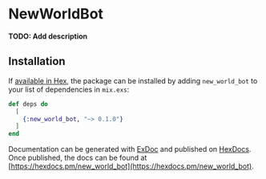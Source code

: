 # NewWorldBot

**TODO: Add description**

## Installation

If [available in Hex](https://hex.pm/docs/publish), the package can be installed
by adding `new_world_bot` to your list of dependencies in `mix.exs`:

```elixir
def deps do
  [
    {:new_world_bot, "~> 0.1.0"}
  ]
end
```

Documentation can be generated with [ExDoc](https://github.com/elixir-lang/ex_doc)
and published on [HexDocs](https://hexdocs.pm). Once published, the docs can
be found at [https://hexdocs.pm/new_world_bot](https://hexdocs.pm/new_world_bot).

